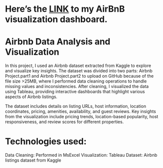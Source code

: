 # Here’s the [LINK](https://public.tableau.com/app/profile/abhishek.kumar8753/viz/AirBnBProject_17271105819370/Dashboard1) to my AirBnB visualization dashboard.
# Airbnb Data Analysis and Visualization
In this project, I used an Airbnb dataset extracted from Kaggle to explore and visualize key insights. The dataset was divided into two parts: Airbnb Project.part1 and Airbnb Project.part2 to upload on GitHub because of the file size >25MB, where I performed data cleaning operations to handle missing values and inconsistencies. After cleaning, I visualized the data using Tableau, providing interactive dashboards that highlight various aspects of Airbnb listings.

The dataset includes details on listing URLs, host information, location coordinates, pricing, amenities, availability, and guest reviews. Key insights from the visualization include pricing trends, location-based popularity, host responsiveness, and review scores for different properties.

# Technologies used:

Data Cleaning: Performed in MsExcel
Visualization: Tableau
Dataset: Airbnb listings dataset from Kaggle
